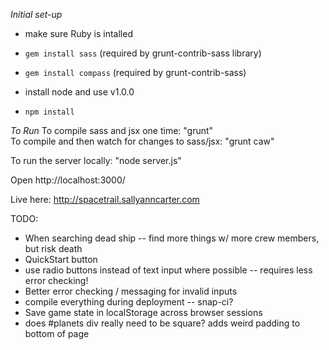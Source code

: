 *Initial set-up*  
- make sure Ruby is intalled  
- `gem install sass` (required by grunt-contrib-sass library)  
- `gem install compass` (required by grunt-contrib-sass) 

- install node and use v1.0.0
- `npm install`  


*To Run*
To compile sass and jsx one time: "grunt"  
To compile and then watch for changes to sass/jsx: "grunt caw"   

To run the server locally: "node server.js"  

Open http://localhost:3000/ 

Live here: http://spacetrail.sallyanncarter.com 

TODO: 
* When searching dead ship -- find more things w/ more crew members, but risk death
* QuickStart button
* use radio buttons instead of text input where possible -- requires less error checking!
* Better error checking / messaging for invalid inputs
* compile everything during deployment -- snap-ci?
* Save game state in localStorage across browser sessions
* does #planets div really need to be square? adds weird padding to bottom of page
